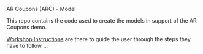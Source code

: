 AR Coupons (ARC) - Model 

This repo contains the code used to create the models in support of the AR Coupons demo. 

[Workshop Instructions](attendee_instructions.md) are there to guide the user through the steps they have to follow ... 

